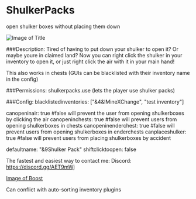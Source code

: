 # ShulkerPacks
open shulker boxes without placing them down

![Image of Title](https://www.spigotmc.org/attachments/shulkerbanner-png.480412/?temp_hash=5760a846980a931974a77950d918d34f)

###Description:
Tired of having to put down your shulker to open it? Or maybe youre in claimed land? Now you can right click the shulker in your inventory to open it, or just right click the air with it in your main hand!

This also works in chests (GUIs can be blacklisted with their inventory name in the config)

###Permissions:
shulkerpacks.use (lets the player use shulker packs)

###Config:
blacklistedinventories: ["&4&lMineXChange", "test inventory"]

canopeninair: true #false will prevent the user from opening shulkerboxes by clicking the air
canopeninchests: true #false will prevent users from opening shulkerboxes in chests
canopeninenderchest: true #false will prevent users from opening shulkerboxes in enderchests
canplaceshulker: true #false will prevent users from placing shulkerboxes by accident

defaultname: "&9Shulker Pack"
shiftclicktoopen: false

The fastest and easiest way to contact me:
Discord: https://discord.gg/AET9mWj

[Image of Boost](https://www.spigotmc.org/attachments/info-png.480411/?temp_hash=5760a846980a931974a77950d918d34f)

Can conflict with auto-sorting inventory plugins
